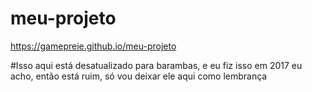 # meu-projeto
https://gamepreie.github.io/meu-projeto

#Isso aqui está desatualizado para barambas, e eu fiz isso em 2017 eu acho, então está ruim, só vou deixar ele aqui como lembrança
